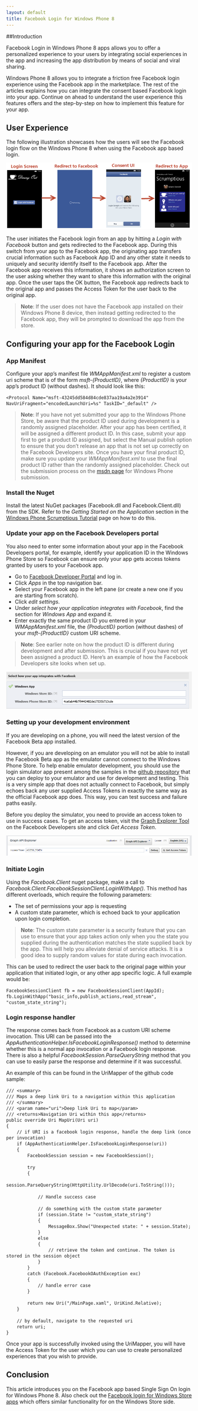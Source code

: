 ```yaml
---
layout: default
title: Facebook Login for Windows Phone 8
---
```


##Introduction

Facebook Login in Windows Phone 8 apps allows you to offer a personalized experience to your users by integrating social experiences in the app and increasing the app distribution by means of social and viral sharing.

Windows Phone 8 allows you to integrate a friction free Facebook login experience using the Facebook app in the marketplace. The rest of the articles explains how you can integrate the consent based Facebook login into your app. Continue on ahead to understand the user experience this features offers and the step-by-step on how to implement this feature for your app.
 
## User Experience

The following illustration showcases how the users will see the Facebook login flow on the Windows Phone 8 when using the Facebook app based login. 

![Login flow via the Facebook app](images/combined_flow.png)

The user initiates the Facebook login from an app by hitting a *Login with Facebook* button and gets redirected to the Facebook app. During this switch from your app to the Facebook app, the originating app transfers crucial information such as Facebook App ID and any other state it needs to uniquely and security identify itself to the Facebook app. After the Facebook app receives this information, it shows an authorization screen to the user asking whether they want to share this information with the original app. Once the user taps the OK button, the Facebook app redirects back to the original app and passes the Access Token for the user back to the original app.

> **Note**: If the user does not have the Facebook app installed on their Windows Phone 8 device, then instead getting redirected to the Facebook app, they will be prompted to download the app from the store.

## Configuring your app for the Facebook Login

### App Manifest
Configure your app’s manifest file *WMAppManifest.xml* to register a custom uri scheme that is of the form *msft-{ProductID}*, where *{ProductID}* is your app’s product ID (without dashes). It should look like this:

    <Protocol Name="msft-43245dd584d84cde837aa19a4a2e3914" NavUriFragment="encodedLaunchUri=%s" TaskID="_default" />


> **Note**: If you have not yet submitted your app to the Windows Phone Store, be aware that the product ID used during development is a randomly assigned placeholder. After your app has been certified, it will be assigned a different product ID. In this case, submit your app first to get a product ID assigned, but select the Manual publish option to ensure that you don’t release an app that is not set up correctly on the Facebook Developers site. Once you have your final product ID, make sure you update your *WMAppManifest.xml* to use the final product ID rather than the randomly assigned placeholder. Check out the submission process on the [msdn page](http://msdn.microsoft.com/en-us/library/windowsphone/help/jj206729\(v=vs.105\).aspx) for Windows Phone submission.


### Install the Nuget
Install the latest NuGet packages (Facebook.dll and Facebook.Client.dll) from the SDK. Refer to the *Getting Started on the Application* section in the [Windows Phone Scrumptious Tutorial](/docs/phone/tutorial/) page on how to do this.

### Update your app on the Facebook Developers portal
You also need to enter some information about your app in the Facebook Developers portal, for example, identify your application ID in the Windows Phone Store so Facebook can ensure only your app gets access tokens granted by users to your Facebook app. 

* Go to [Facebook Developer Portal](http://developers.facebook.com) and log in.
* Click *Apps* in the top navigation bar.
* Select your Facebook app in the left pane (or create a new one if you are starting from scratch).
* Click *edit settings*.
* Under *select how your application integrates with Facebook*, find the section for *Windows App* and expand it.
* Enter exactly the same product ID you entered in your *WMAppManifest.xml* file, the *{ProductID}* portion (without dashes) of your *msft-{ProductID}* custom URI scheme.

> **Note**: See earlier note on how the product ID is different during development and after submission. This is crucial if you have not yet been assigned a product ID.
Here’s an example of how the Facebook Developers site looks when set up.

![Windows Phone textbox on Facebook Dev Portal](images/Facebook_Windows_portal_section.png)

### Setting up your development environment

If you are developing on a phone, you will need the latest version of the Facebook Beta app installed. 

However, if you are developing on an emulator you will not be able to install the Facebook Beta app as the emulator cannot connect to the Windows Phone Store. To help enable emulator development, you should use the login simulator app present among the samples in the [github repository](https://github.com/facebook-csharp-sdk/facebook-winclient-sdk.git) that you can deploy to your emulator and use for development and testing. This is a very simple app that does not actually connect to Facebook, but simply echoes back any user supplied Access Tokens in exactly the same way as the official Facebook app does. This way, you can test success and failure paths easily.

Before you deploy the simulator, you need to provide an access token to use in success cases. To get an access token, visit the [Graph Explorer Tool](http://developers.facebook.com/tools/explorer/) on the Facebook Developers site and click *Get Access Token*.

![Get an Access Token via the Graph Explorer](images/graph_explorer.png)


### Initiate Login

Using the *Facebook.Client* nuget package, make a call to *Facebook.Client.FacebookSessionClient.LoginWithApp()*. This method has different overloads, which require the following parameters:

* The set of permissions your app is requesting
* A custom state parameter, which is echoed back to your application upon login completion. 

> **Note**: The custom state parameter is a security feature that you can use to ensure that your app takes action only when you the state you supplied during the authentication matches the state supplied back by the app. This will help you alleviate denial of service attacks. It is a good idea to supply random values for state during each invocation.

This can be used to redirect the user back to the original page within your application that initiated login, or any other app specific logic.
A full example would be:

    FacebookSessionClient fb = new FacebookSessionClient(AppId);
    fb.LoginWithApp("basic_info,publish_actions,read_stream", "custom_state_string");


### Login response handler

The response comes back from Facebook as a custom URI scheme invocation. This URI can be passed into the *AppAuthenticationHelper.IsFacebookLoginResponse()* method to determine whether this is a normal app invocation or a Facebook login response. There is also a helpful *FacebookSession.ParseQueryString* method that you can use to easily parse the response and determine if it was successful. 

An example of this can be found in the UriMapper of the github code sample:

    /// <summary>
    /// Maps a deep link Uri to a navigation within this application
    /// </summary>
    /// <param name="uri">Deep link Uri to map</param>
    /// <returns>Navigation Uri within this app</returns>
    public override Uri MapUri(Uri uri)
    {
        // if URI is a facebook login response, handle the deep link (once per invocation)
        if (AppAuthenticationHelper.IsFacebookLoginResponse(uri))
        {
            FacebookSession session = new FacebookSession();

            try
            {
                session.ParseQueryString(HttpUtility.UrlDecode(uri.ToString()));

                // Handle success case

                // do something with the custom state parameter
                if (session.State != "custom_state_string")
                {
                    MessageBox.Show("Unexpected state: " + session.State);
                }
                else
                {
                    // retrieve the token and continue. The token is stored in the session object
                }
            }
            catch (Facebook.FacebookOAuthException exc)
            {
                // handle error case
            }

            return new Uri("/MainPage.xaml", UriKind.Relative);
        }

        // by default, navigate to the requested uri
        return uri;
    }

Once your app is successfully invoked using the UriMapper, you will have the Access Token for the user which you can use to create personalized experiences that you wish to provide.

## Conclusion
This article introduces you on the Facebook app based Single Sign On login for Windows Phone 8. Also check out the [Facebook login for Windows Store apps](/docs/windows/sso) which offers similar functionality for on the Windows Store side.